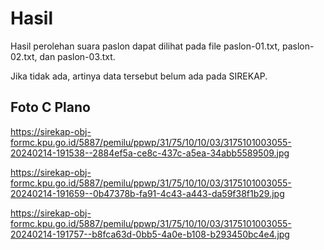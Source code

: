 # Hasil

Hasil perolehan suara paslon dapat dilihat pada file paslon-01.txt, paslon-02.txt, dan paslon-03.txt.

Jika tidak ada, artinya data tersebut belum ada pada SIREKAP.

## Foto C Plano

https://sirekap-obj-formc.kpu.go.id/5887/pemilu/ppwp/31/75/10/10/03/3175101003055-20240214-191538--2884ef5a-ce8c-437c-a5ea-34abb5589509.jpg

https://sirekap-obj-formc.kpu.go.id/5887/pemilu/ppwp/31/75/10/10/03/3175101003055-20240214-191659--0b47378b-fa91-4c43-a443-da59f38f1b29.jpg

https://sirekap-obj-formc.kpu.go.id/5887/pemilu/ppwp/31/75/10/10/03/3175101003055-20240214-191757--b8fca63d-0bb5-4a0e-b108-b293450bc4e4.jpg
